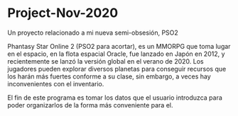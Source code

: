 # Project-Nov-2020
Un proyecto relacionado a mi nueva semi-obsesión, PSO2

Phantasy Star Online 2 (PSO2 para acortar), es un MMORPG que toma lugar en el espacio, en la flota espacial Oracle, fue lanzado en Japón en 2012, y recientemente se lanzó la versión global en el verano de 2020. Los jugadores pueden explorar diversos planetas para conseguir recursos que los harán más fuertes conforme a su clase, sin embargo, a veces hay inconvenientes con el inventario.

El fin de este programa es tomar los datos que el usuario introduzca para poder organizarlos de la forma más conveniente para el.

